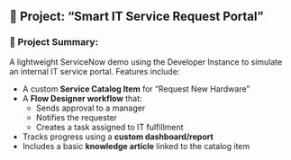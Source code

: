 ## 🔧 Project: “Smart IT Service Request Portal”

### 🚀 Project Summary:

A lightweight ServiceNow demo using the Developer Instance to simulate an internal IT service portal. Features include:

- A custom **Service Catalog Item** for “Request New Hardware”
- A **Flow Designer workflow** that:
  - Sends approval to a manager  
  - Notifies the requester  
  - Creates a task assigned to IT fulfillment
- Tracks progress using a **custom dashboard/report**
- Includes a basic **knowledge article** linked to the catalog item
